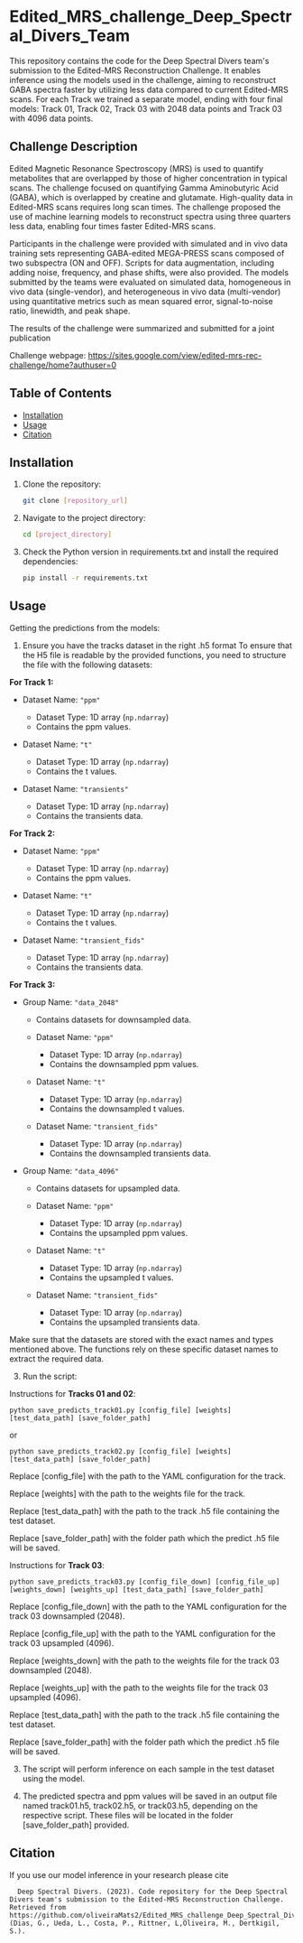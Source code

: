 # Edited_MRS_challenge_Deep_Spectral_Divers_Team

This repository contains the code for the Deep Spectral Divers team's submission to the Edited-MRS Reconstruction Challenge. It enables inference using the models used in the challenge, aiming to reconstruct GABA spectra faster by utilizing less data compared to current Edited-MRS scans. For each Track we trained a separate model, ending with four final models: Track 01, Track 02, Track 03 with 2048 data points and Track 03 with 4096 data points.

## Challenge Description

Edited Magnetic Resonance Spectroscopy (MRS) is used to quantify metabolites that are overlapped by those of higher concentration in typical scans. The challenge focused on quantifying Gamma Aminobutyric Acid (GABA), which is overlapped by creatine and glutamate. High-quality data in Edited-MRS scans requires long scan times. The challenge proposed the use of machine learning models to reconstruct spectra using three quarters less data, enabling four times faster Edited-MRS scans.

Participants in the challenge were provided with simulated and in vivo data training sets representing GABA-edited MEGA-PRESS scans composed of two subspectra (ON and OFF). Scripts for data augmentation, including adding noise, frequency, and phase shifts, were also provided. The models submitted by the teams were evaluated on simulated data, homogeneous in vivo data (single-vendor), and heterogeneous in vivo data (multi-vendor) using quantitative metrics such as mean squared error, signal-to-noise ratio, linewidth, and peak shape.

The results of the challenge were summarized and submitted for a joint publication

Challenge webpage: https://sites.google.com/view/edited-mrs-rec-challenge/home?authuser=0

## Table of Contents

- [Installation](#installation)
- [Usage](#usage)
- [Citation](#citation)

## Installation

1. Clone the repository:

   ```bash
   git clone [repository_url]

2. Navigate to the project directory:

   ```bash
   cd [project_directory]
   
3. Check the Python version in requirements.txt and install the required dependencies:

    ```bash
   pip install -r requirements.txt
   
## Usage

Getting the predictions from the models:

1. Ensure you have the tracks dataset in the right .h5 format
To ensure that the H5 file is readable by the provided functions, you need to structure the file with the following datasets:

**For Track 1:**

- Dataset Name: `"ppm"`
  - Dataset Type: 1D array (`np.ndarray`)
  - Contains the ppm values.

- Dataset Name: `"t"`
  - Dataset Type: 1D array (`np.ndarray`)
  - Contains the t values.

- Dataset Name: `"transients"`
  - Dataset Type: 1D array (`np.ndarray`)
  - Contains the transients data.

**For Track 2:**

- Dataset Name: `"ppm"`
  - Dataset Type: 1D array (`np.ndarray`)
  - Contains the ppm values.

- Dataset Name: `"t"`
  - Dataset Type: 1D array (`np.ndarray`)
  - Contains the t values.

- Dataset Name: `"transient_fids"`
  - Dataset Type: 1D array (`np.ndarray`)
  - Contains the transients data.

**For Track 3:**

- Group Name: `"data_2048"`
  - Contains datasets for downsampled data.

  - Dataset Name: `"ppm"`
    - Dataset Type: 1D array (`np.ndarray`)
    - Contains the downsampled ppm values.

  - Dataset Name: `"t"`
    - Dataset Type: 1D array (`np.ndarray`)
    - Contains the downsampled t values.

  - Dataset Name: `"transient_fids"`
    - Dataset Type: 1D array (`np.ndarray`)
    - Contains the downsampled transients data.

- Group Name: `"data_4096"`
  - Contains datasets for upsampled data.

  - Dataset Name: `"ppm"`
    - Dataset Type: 1D array (`np.ndarray`)
    - Contains the upsampled ppm values.

  - Dataset Name: `"t"`
    - Dataset Type: 1D array (`np.ndarray`)
    - Contains the upsampled t values.

  - Dataset Name: `"transient_fids"`
    - Dataset Type: 1D array (`np.ndarray`)
    - Contains the upsampled transients data.

Make sure that the datasets are stored with the exact names and types mentioned above. The functions rely on these specific dataset names to extract the required data.

3. Run the script:

Instructions for **Tracks 01 and 02**:

    python save_predicts_track01.py [config_file] [weights] [test_data_path] [save_folder_path]

or 

    python save_predicts_track02.py [config_file] [weights] [test_data_path] [save_folder_path]

Replace [config_file] with the path to the YAML configuration for the track.

Replace [weights] with the path to the weights file for the track.

Replace [test_data_path] with the path to the track .h5 file containing the test dataset.

Replace [save_folder_path] with the folder path which the predict .h5 file will be saved.

Instructions for **Track 03**:

    python save_predicts_track03.py [config_file_down] [config_file_up] [weights_down] [weights_up] [test_data_path] [save_folder_path]


Replace [config_file_down] with the path to the YAML configuration for the track 03 downsampled (2048).

Replace [config_file_up] with the path to the YAML configuration for the track 03 upsampled (4096).

Replace [weights_down] with the path to the weights file for the track 03 downsampled (2048).

Replace [weights_up] with the path to the weights file for the track 03 upsampled (4096).

Replace [test_data_path] with the path to the track .h5 file containing the test dataset.

Replace [save_folder_path] with the folder path which the predict .h5 file will be saved.

3. The script will perform inference on each sample in the test dataset using the model.

4. The predicted spectra and ppm values will be saved in an output file named track01.h5, track02.h5, or track03.h5, depending on the respective script. These files will be located in the folder [save_folder_path] provided.


## Citation

If you use our model inference in your research please cite


      Deep Spectral Divers. (2023). Code repository for the Deep Spectral Divers team's submission to the Edited-MRS Reconstruction Challenge. Retrieved from https://github.com/oliveiraMats2/Edited_MRS_challenge_Deep_Spectral_Divers_Team (Dias, G., Ueda, L., Costa, P., Rittner, L,Oliveira, M., Dertkigil, S.). 
 
